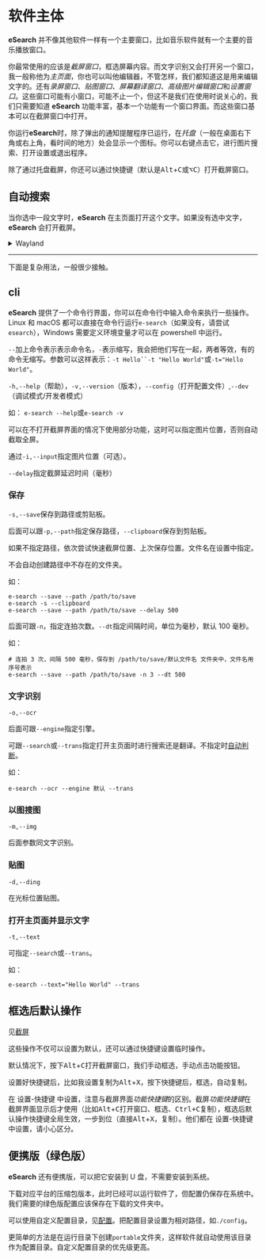 # 软件主体

**eSearch** 并不像其他软件一样有一个主要窗口，比如音乐软件就有一个主要的音乐播放窗口。

你最常使用的应该是*截屏窗口*，框选屏幕内容。而文字识别又会打开另一个窗口，我一般称他为*主页面*，你也可以叫他编辑器，不管怎样，我们都知道这是用来编辑文字的。还有*录屏窗口*、_贴图窗口_、_屏幕翻译窗口_、*高级图片编辑窗口*和*设置窗口*。这些窗口可能有小窗口，可能不止一个，但这不是我们在使用时说关心的，我们只需要知道 **eSearch** 功能丰富，基本一个功能有一个窗口界面。而这些窗口基本可以在截屏窗口中打开。

你运行**eSearch**时，除了弹出的通知提醒程序已运行，在*托盘*（一般在桌面右下角或右上角，看时间的地方）处会显示一个图标。你可以右键点击它，进行图片搜索、打开设置或退出程序。

除了通过托盘截屏，你还可以通过快捷键（默认是<kbd>Alt</kbd>+<kbd>C</kbd>或<kbd>⌥</kbd><kbd>C</kbd>）打开截屏窗口。

## 自动搜索

当你选中一段文字时，**eSearch** 在主页面打开这个文字。如果没有选中文字，**eSearch** 会打开截屏。

<details>
<summary>Wayland</summary>
Wayland 环境下无法获取选中文字，在KDE下甚至会造成按键锁定，见 https://github.com/xushengfeng/eSearch/issues/248#issuecomment-2236211435"> GitHub issue
</details>

---

下面是复杂用法，一般很少接触。

## cli

**eSearch** 提供了一个命令行界面，你可以在命令行中输入命令来执行一些操作。Linux 和 macOS 都可以直接在命令行运行`e-search`（如果没有，请尝试`esearch`），Windows 需要定义环境变量才可以在 powershell 中运行。

`--`加上命令表示表示命令名，`-`表示缩写，我会把他们写在一起，两者等效，有的命令无缩写。参数可以这样表示：` -t Hello``-t "Hello World" `或`-t="Hello World"`。

`-h,--help`（帮助），`-v,--version`（版本），`--config`（打开配置文件）,`--dev`（调试模式/开发者模式）

如：
`e-search --help`或`e-search -v`

可以在不打开截屏界面的情况下使用部分功能，这时可以指定图片位置，否则自动截取全屏。

通过`-i,--input`指定图片位置（可选）。

`--delay`指定截屏延迟时间（毫秒）

### 保存

`-s,--save`保存到路径或剪贴板。

后面可以跟`-p,--path`指定保存路径，`--clipboard`保存到剪贴板。

如果不指定路径，依次尝试快速截屏位置、上次保存位置。文件名在设置中指定。

不会自动创建路径中不存在的文件夹。

如：

```shell
e-search --save --path /path/to/save
e-search -s --clipboard
e-search --save --path /path/to/save --delay 500
```

<!-- todo 可指定文件名 -->

后面可跟`-n`，指定连拍次数。`--dt`指定间隔时间，单位为毫秒，默认 100 毫秒。

如：

```shell
# 连拍 3 次，间隔 500 毫秒，保存到 /path/to/save/默认文件名 文件夹中，文件名用序号表示
e-search --save --path /path/to/save -n 3 --dt 500
```

### 文字识别

`-o,--ocr`

后面可跟`--engine`指定引擎。

可跟`--search`或`--trans`指定打开主页面时进行搜索还是翻译。不指定时[自动判断](editor.md#页面模式)。

如：

```shell
e-search --ocr --engine 默认 --trans
```

### 以图搜图

`-m,--img`

后面参数同文字识别。

### 贴图

`-d,--ding`

在光标位置贴图。

### 打开主页面并显示文字

`-t,--text`

可指定`--search`或`--trans`。

如：

```shell
e-search --text="Hello World" --trans
```

## 框选后默认操作

见[截屏](clip.md#框选后默认操作)

这些操作不仅可以设置为默认，还可以通过快捷键设置临时操作。

默认情况下，按下<kbd>Alt</kbd>+<kbd>C</kbd>打开截屏窗口，我们手动框选，手动点击功能按钮。

设置好快捷键后，比如我设置复制为<kbd>Alt</kbd>+<kbd>X</kbd>，按下快捷键后，框选，自动复制。

在 设置-快捷键 中设置，注意与截屏界面*功能快捷键*的区别。截屏*功能快捷键*在截屏界面显示后才使用（比如<kbd>Alt</kbd>+<kbd>C</kbd>打开窗口、框选、<kbd>Ctrl+C</kbd>复制），框选后默认操作快捷键全局生效，一步到位（直接<kbd>Alt</kbd>+<kbd>X</kbd>，复制）。他们都在 设置-快捷键 中设置，请小心区分。

## 便携版（绿色版）

**eSearch** 还有便携版，可以把它安装到 U 盘，不需要安装到系统。

下载对应平台的压缩包版本，此时已经可以运行软件了，但配置仍保存在系统中。我们需要的绿色版配置应该保存在下载的文件夹中。

可以使用自定义配置目录，见[配置](setting.md#自定义配置目录)。把配置目录设置为相对路径，如`./config`。

更简单的方法是在运行目录下创建`portable`文件夹，这样软件就自动使用该目录作为配置目录。自定义配置目录的优先级更高。
